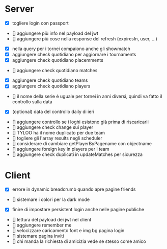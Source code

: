 # Server

-   [x] togliere login con passport
-   [] aggiungere più info nel payload del jwt
-   [] aggiungere più cose nella response del refresh (expiresIn, user, ...)
-   [x] nella query per i tornei compaiono anche gli showmatch
-   [x] aggiungere check quotidiano per aggiornare i tournaments
-   [x] aggiungere check quotidiano placemments
-   [] aggiungere check quotidiano matches
-   [x] aggiungere check quotidiano teams
-   [x] aggiungere check quotidiano players
-   [] il nome della serie è uguale per tornei in anni diversi, quindi va fatto il controllo sulla data
-   [x] (optional) data del controllo daily di ieri
-   [] aggiungere controllo se i loghi esistono già prima di riscaricarli
-   [] aggiungere check change sui player
-   [] TYLOO ha il nome duplicato per due team
-   [] togliere gli l'array results negli scheduler
-   [] considerare di cambiare getPlayerByPagename con objectname
-   [] aggiungere foreign key in players per i team
-   [] aggiungere check duplicati in updateMatches per sicurezza

# Client

-   [x] errore in dynamic breadcrumb quando apre pagine friends
-   [] sistemare i colori per la dark mode
-   [x] finire di impostare persistent login anche nelle pagine publiche
-   [] lettura del payload dei jwt nel client
-   [] aggiungere remember me
-   [] velocizzare caricamento font e img bg pagina login
-   [] sistemare pagina inviti
-   [] chi manda la richiesta di amicizia vede se stesso come amico
